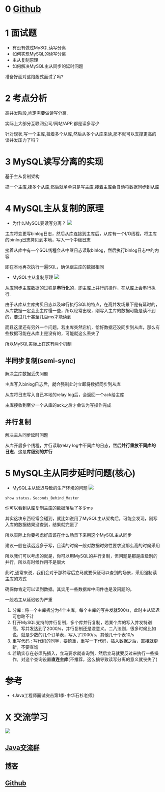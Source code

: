# 0  [Github](https://github.com/Wasabi1234)

# 1 面试题

- 有没有做过MySQL读写分离
- 如何实现MySQL的读写分离
- 主从复制原理
- 如何解决MySQL主从同步的延时问题

准备好面对这炮轰式面试了吗?

# 2 考点分析

高并发阶段,肯定需要做读写分离.

实际上大部分互联网公司/网站/APP,都是读多写少

针对现状,写一个主库,挂着多个从库,然后从多个从库来读,那不就可以支撑更高的读并发压力了吗？

# 3 MySQL读写分离的实现

基于主从复制架构

搞一个主库,挂多个从库,然后就单单只是写主库,接着主库会自动将数据同步到从库

# 4 MySQL主从复制的原理

- 为什么MySQL要读写分离？
![](https://ask.qcloudimg.com/http-save/1752328/zwf1tjdbw9.png)

主库将变更写binlog日志，然后从库连接到主库后，从库有一个I/O线程，将主库的binlog日志拷贝到本地，写入一个中继日志

接着从库中有一个SQL线程会从中继日志读取binlog，然后执行binlog日志中的内容

即在本地再次执行一遍SQL，确保跟主库的数据相同

- MySQL主从复制原理
![](https://ask.qcloudimg.com/http-save/1752328/k4urjnspih.png)

从库同步主库数据的过程是**串行化**的，即主库上并行的操作，在从库上会串行执行.

由于从库从主库拷贝日志以及串行执行SQL的特点，在高并发场景下是有延时的，从库数据一定会比主库慢一些，所以经常出现，刚写入主库的数据可能是读不到的，要过几十甚至几百ms才能读到

而且这里还有另外一个问题，若主库突然宕机，恰好数据还没同步到从库，那么有些数据可能在从库上是没有的，可能就这么丢失了

所以MySQL实际上在这有两个机制

## 半同步复制(semi-sync)

解决主库数据丢失问题

主库写入binlog日志后，就会强制此时立即将数据同步到从库

从库将日志写入自己本地的relay log后，会返回一个ack给主库

主库接收到至少一个从库的ack之后才会认为写操作完成

## 并行复制

解决主从同步延时问题

从库开启多个线程，并行读取relay log中不同库的日志，然后**并行重放不同库的日志**，这是**库级别的并行**

# 5 MySQL主从同步延时问题(核心)

- MySQL主从延迟导致的生产环境的问题
![](https://ask.qcloudimg.com/http-save/1752328/ear6wponaq.png)

```
show status，Seconds_Behind_Master
```

你可以看到从库复制主库的数据落后了多少ms

其实这块东西经常会碰到，就比如说用了MySQL主从架构后，可能会发现，刚写入库的数据结果没查到，结果就完蛋了

所以实际上你要考虑好应该在什么场景下来用这个MySQL主从同步

建议一般在读远远多于写，且读的时候一般对数据时效性要求没那么高的时候采用

所以我们可以考虑的就是，你可以用MySQL的并行复制，但问题是那是库级别的并行，所以有时候作用不是很大

此时,通常来说，我们会对于那种写后立马就要保证可以查到的场景，采用强制读主库的方式

确保你肯定可以读到数据。其实用一些数据库中间件也是没问题的。

一般若主从延迟较为严重

1. 分库 : 将一个主库拆分为4个主库，每个主库的写并发就500/s，此时主从延迟可忽略不计
2. 打开MySQL支持的并行复制，多个库并行复制，若某个库的写入并发特别高，写并发达到了2000/s，并行复制还是没意义。二八法则，很多时候比如说，就是少数的几个订单表，写入了2000/s，其他几十个表10/s
3. 重写代码 : 写代码的同学，要慎重，重写一下代码，插入数据之后，直接就更新，不要查询
4. 若确实存在必须先插入，立马要求就查询到，然后立马就要反过来执行一些操作，对这个查询设置**直连主库**(不推荐，这么搞导致读写分离的意义就丧失了)

# 参考

- 《Java工程师面试突击第1季-中华石杉老师》

# X 交流学习
![](https://img-blog.csdnimg.cn/20190504005601174.jpg)

## [Java交流群](https://jq.qq.com/?_wv=1027&k=5UB4P1T)
## [博客](http://www.shishusheng.com)

## [Github](https://github.com/Wasabi1234)
